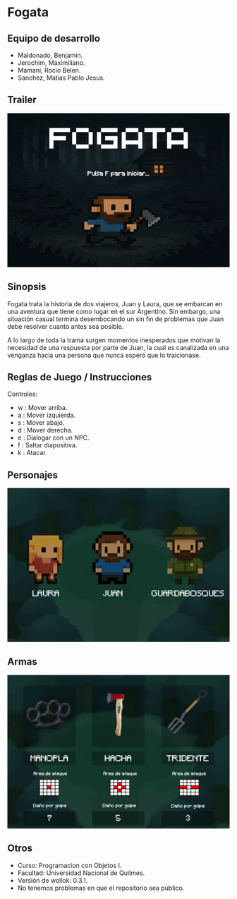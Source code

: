 
# Fogata

## Equipo de desarrollo

- Maldonado, Benjamin.
- Jerochim, Maximiliano.
- Mamani, Rocio Belen.
- Sanchez, Matias Pablo Jesus.

## Trailer

![(agregar)](assets/trailer.gif)

## Sinopsis

Fogata trata la historia de dos viajeros, Juan y Laura, que se embarcan en una aventura que tiene como lugar en el sur Argentino.
Sin embargo, una situación casual termina desembocando un sin fin de problemas que Juan debe resolver cuanto antes sea posible.

A lo largo de toda la trama surgen momentos inesperados que motivan la necesidad de una respuesta por parte de Juan, la cual es canalizada
en una venganza hacia una persona que nunca esperó que lo traicionase. 

## Reglas de Juego / Instrucciones

Controles:

-    w : Mover arriba.
-    a : Mover izquierda.
-    s : Mover abajo.
-    d : Mover derecha.
-    e : Dialogar con un NPC.
-    f : Saltar diapositiva.
-    k : Atacar.

## Personajes

![(agregar)](assets/personajes.png)

## Armas

![(agregar)](assets/armas.png)

## Otros

- Curso: Programacion con Objetos I.
- Facultad: Universidad Nacional de Quilmes.
- Versión de wollok: 0.3.1.
- No tenemos problemas en que el repositorio sea público.
